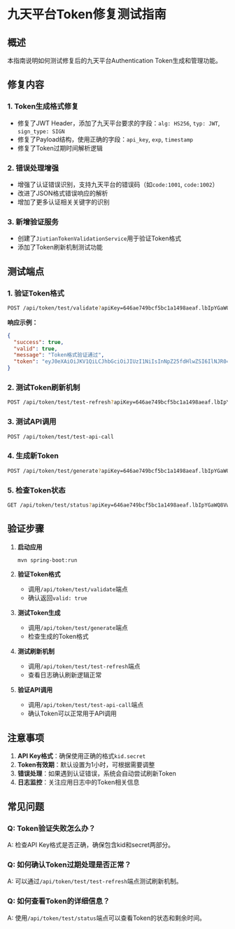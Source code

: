 # 九天平台Token修复测试指南

## 概述
本指南说明如何测试修复后的九天平台Authentication Token生成和管理功能。

## 修复内容

### 1. Token生成格式修复
- 修复了JWT Header，添加了九天平台要求的字段：`alg: HS256`, `typ: JWT`, `sign_type: SIGN`
- 修复了Payload结构，使用正确的字段：`api_key`, `exp`, `timestamp`
- 修复了Token过期时间解析逻辑

### 2. 错误处理增强
- 增强了认证错误识别，支持九天平台的错误码（如`code:1001`, `code:1002`）
- 改进了JSON格式错误响应的解析
- 增加了更多认证相关关键字的识别

### 3. 新增验证服务
- 创建了`JiutianTokenValidationService`用于验证Token格式
- 添加了Token刷新机制测试功能

## 测试端点

### 1. 验证Token格式
```bash
POST /api/token/test/validate?apiKey=646ae749bcf5bc1a1498aeaf.lbIpYGaWQ8VwQ2HYTOkhDCKJP/aGgGAc
```

**响应示例：**
```json
{
  "success": true,
  "valid": true,
  "message": "Token格式验证通过",
  "token": "eyJ0eXAiOiJKV1QiLCJhbGciOiJIUzI1NiIsInNpZ25fdHlwZSI6IlNJR04ifQ..."
}
```

### 2. 测试Token刷新机制
```bash
POST /api/token/test/test-refresh?apiKey=646ae749bcf5bc1a1498aeaf.lbIpYGaWQ8VwQ2HYTOkhDCKJP/aGgGAc
```

### 3. 测试API调用
```bash
POST /api/token/test/test-api-call
```

### 4. 生成新Token
```bash
POST /api/token/test/generate?apiKey=646ae749bcf5bc1a1498aeaf.lbIpYGaWQ8VwQ2HYTOkhDCKJP/aGgGAc
```

### 5. 检查Token状态
```bash
GET /api/token/test/status?apiKey=646ae749bcf5bc1a1498aeaf.lbIpYGaWQ8VwQ2HYTOkhDCKJP/aGgGAc
```

## 验证步骤

1. **启动应用**
   ```bash
   mvn spring-boot:run
   ```

2. **验证Token格式**
   - 调用`/api/token/test/validate`端点
   - 确认返回`valid: true`

3. **测试Token生成**
   - 调用`/api/token/test/generate`端点
   - 检查生成的Token格式

4. **测试刷新机制**
   - 调用`/api/token/test/test-refresh`端点
   - 查看日志确认刷新逻辑正常

5. **验证API调用**
   - 调用`/api/token/test/test-api-call`端点
   - 确认Token可以正常用于API调用

## 注意事项

1. **API Key格式**：确保使用正确的格式`kid.secret`
2. **Token有效期**：默认设置为1小时，可根据需要调整
3. **错误处理**：如果遇到认证错误，系统会自动尝试刷新Token
4. **日志监控**：关注应用日志中的Token相关信息

## 常见问题

### Q: Token验证失败怎么办？
A: 检查API Key格式是否正确，确保包含kid和secret两部分。

### Q: 如何确认Token过期处理是否正常？
A: 可以通过`/api/token/test/test-refresh`端点测试刷新机制。

### Q: 如何查看Token的详细信息？
A: 使用`/api/token/test/status`端点可以查看Token的状态和剩余时间。